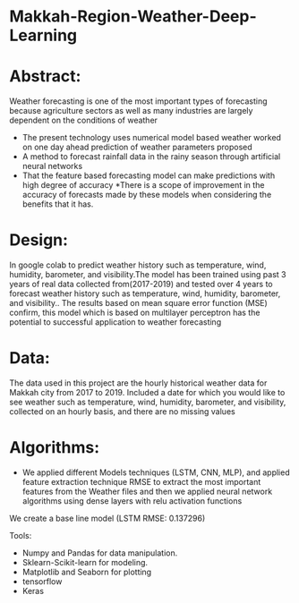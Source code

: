 
# Makkah-Region-Weather-Deep-Learning

# Abstract:
Weather forecasting is one of the most important types of forecasting because agriculture sectors as well as many industries are largely dependent on the conditions of weather 
* The present technology uses numerical model based weather worked on one day ahead prediction of weather parameters proposed 
* A method to forecast rainfall data in the rainy season through artificial neural networks
* That the feature based forecasting model can make predictions with high degree of accuracy
 *There is a scope of improvement in the accuracy of forecasts made by these models when considering the benefits that it has.

# Design:
In google colab to predict weather history such as temperature, wind, humidity, barometer, and visibility.The model has been trained using past 3 years of real data collected from(2017-2019) and tested over 4 years to forecast weather history such as temperature, wind, humidity, barometer, and visibility.. The results based on mean square error function
(MSE) confirm, this model which is based on multilayer perceptron has the potential to successful application to weather forecasting

# Data:
The data used in this project are the  hourly historical weather data for Makkah city from 2017 to 2019. Included a date for which you would like to see weather such as temperature, wind, humidity, barometer, and visibility, collected on an hourly basis, and there are no missing values

# Algorithms:
* We applied different Models techniques (LSTM, CNN, MLP), and applied feature extraction technique RMSE to extract the most important features from the Weather files and then we applied neural network algorithms using dense layers with relu activation functions

We create a base line model (LSTM RMSE: 0.137296)


Tools:
* Numpy and Pandas for data manipulation.
* Sklearn-Scikit-learn for modeling.
* Matplotlib and Seaborn for plotting
* tensorflow
* Keras

